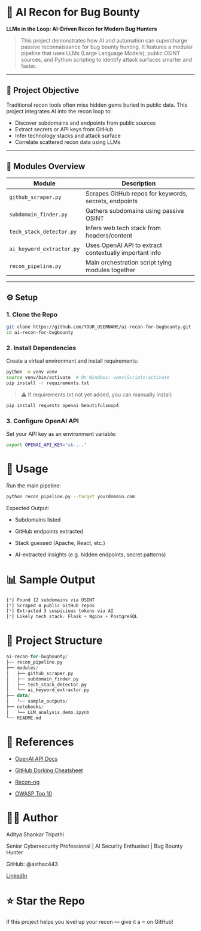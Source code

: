 # 🧠 AI Recon for Bug Bounty  
**LLMs in the Loop: AI-Driven Recon for Modern Bug Hunters**

> This project demonstrates how AI and automation can supercharge passive reconnaissance for bug bounty hunting. It features a modular pipeline that uses LLMs (Large Language Models), public OSINT sources, and Python scripting to identify attack surfaces smarter and faster.

---

## 📌 Project Objective
Traditional recon tools often miss hidden gems buried in public data. This project integrates AI into the recon loop to:
- Discover subdomains and endpoints from public sources
- Extract secrets or API keys from GitHub
- Infer technology stacks and attack surface
- Correlate scattered recon data using LLMs

---

## 🧩 Modules Overview

| Module | Description |
|--------|-------------|
| `github_scraper.py` | Scrapes GitHub repos for keywords, secrets, endpoints |
| `subdomain_finder.py` | Gathers subdomains using passive OSINT |
| `tech_stack_detector.py` | Infers web tech stack from headers/content |
| `ai_keyword_extractor.py` | Uses OpenAI API to extract contextually important info |
| `recon_pipeline.py` | Main orchestration script tying modules together |

---

## ⚙️ Setup

### 1. Clone the Repo
```bash
git clone https://github.com/YOUR_USERNAME/ai-recon-for-bugbounty.git
cd ai-recon-for-bugbounty
```

### 2. Install Dependencies
Create a virtual environment and install requirements:
```bash
python -m venv venv
source venv/bin/activate  # On Windows: venv\Scripts\activate
pip install -r requirements.txt
```
>⚠️ If requirements.txt not yet added, you can manually install:

```bash
pip install requests openai beautifulsoup4
```
### 3. Configure OpenAI API
Set your API key as an environment variable:
```bash
export OPENAI_API_KEY="sk-..."
```




# 🚀 Usage
Run the main pipeline:
```bash
python recon_pipeline.py --target yourdomain.com
```
Expected Output:

* Subdomains listed

* GitHub endpoints extracted

* Stack guessed (Apache, React, etc.)

* AI-extracted insights (e.g. hidden endpoints, secret patterns)




# 📊 Sample Output
```css
[*] Found 12 subdomains via OSINT
[*] Scraped 4 public GitHub repos
[*] Extracted 3 suspicious tokens via AI
[*] Likely tech stack: Flask + Nginx + PostgreSQL
```




# 📂 Project Structure
```kotlin
ai-recon-for-bugbounty/
├── recon_pipeline.py
├── modules/
│   ├── github_scraper.py
│   ├── subdomain_finder.py
│   ├── tech_stack_detector.py
│   └── ai_keyword_extractor.py
├── data/
│   └── sample_outputs/
├── notebooks/
│   └── LLM_analysis_demo.ipynb
└── README.md
```




# 📎 References
* [OpenAI API Docs](https://platform.openai.com/docs/overview)

* [GitHub Dorking Cheatsheet](https://github.com/techgaun/github-dorks)

* [Recon-ng](https://github.com/lanmaster53/recon-ng)

* [OWASP Top 10](https://owasp.org/www-project-top-ten/)





# 👨‍💻 Author
Aditya Shankar Tripathi

Senior Cybersecurity Professional | AI Security Enthusiast | Bug Bounty Hunter

GitHub: @asthac443

[LinkedIn](https://www.linkedin.com/in/aditya-shankar-2552bba5/)





# ⭐ Star the Repo
If this project helps you level up your recon — give it a ⭐️ on GitHub!


